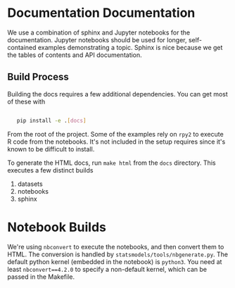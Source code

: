 # Documentation Documentation

We use a combination of sphinx and Jupyter notebooks for the documentation.
Jupyter notebooks should be used for longer, self-contained examples demonstrating
a topic.
Sphinx is nice because we get the tables of contents and API documentation.

## Build Process

Building the docs requires a few additional dependencies. You can get most
of these with

```bash

   pip install -e .[docs]

```

From the root of the project.
Some of the examples rely on `rpy2` to execute R code from the notebooks.
It's not included in the setup requires since it's known to be difficult to
install.

To generate the HTML docs, run ``make html`` from the ``docs`` directory.
This executes a few distinct builds

1. datasets
2. notebooks
3. sphinx

# Notebook Builds

We're using `nbconvert` to execute the notebooks, and then convert them
to HTML. The conversion is handled by `statsmodels/tools/nbgenerate.py`.
The default python kernel (embedded in the notebook) is `python3`.
You need at least `nbconvert==4.2.0` to specify a non-default kernel,
which can be passed in the Makefile.
